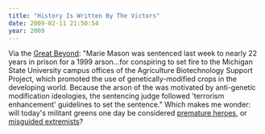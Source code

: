 ```yaml
---
title: "History Is Written By The Victors"
date: 2009-02-11 21:50:54
year: 2009
---
```

Via the <a href="http://blogs.nature.com/news/thegreatbeyond/2009/02/us_courts_get_tough_on_earth_l.html">Great Beyond</a>: "Marie Mason was sentenced last week to nearly 22 years in prison for a 1999 arson…for conspiring to set fire to the Michigan State University campus offices of the Agriculture Biotechnology Support Project, which promoted the use of genetically-modified crops in the developing world. Because the arson of the was motivated by anti-genetic modification ideologies, the sentencing judge followed 'terrorism enhancement' guidelines to set the sentence."  Which makes me wonder: will today's militant greens one day be considered <a href="http://www.amazon.com/Patriotic-Treason-John-Brown-America/dp/0803219466">premature heroes</a>, or <a href="http://www.amazon.com/Bringing-War-Home-Underground-Revolutionary/dp/0520241193">misguided extremists</a>?
